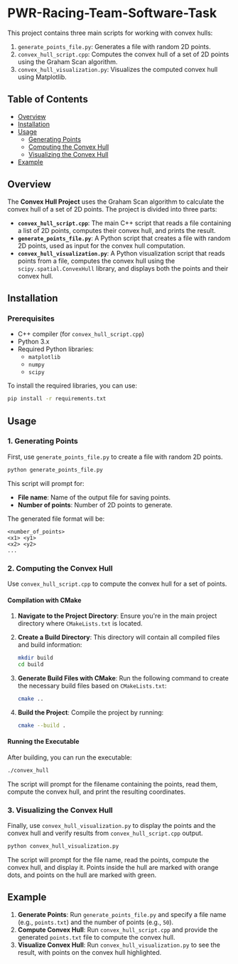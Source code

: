 # PWR-Racing-Team-Software-Task

This project contains three main scripts for working with convex hulls:

1. `generate_points_file.py`: Generates a file with random 2D points.
2. `convex_hull_script.cpp`: Computes the convex hull of a set of 2D points using the Graham Scan algorithm.
3. `convex_hull_visualization.py`: Visualizes the computed convex hull using Matplotlib.

## Table of Contents
- [Overview](#overview)
- [Installation](#installation)
- [Usage](#usage)
    - [Generating Points](#generating-points)
    - [Computing the Convex Hull](#computing-the-convex-hull)
    - [Visualizing the Convex Hull](#visualizing-the-convex-hull)
- [Example](#example)

## Overview

The **Convex Hull Project** uses the Graham Scan algorithm to calculate the convex hull of a set of 2D points. The project is divided into three parts:

- **`convex_hull_script.cpp`**: The main C++ script that reads a file containing a list of 2D points, computes their convex hull, and prints the result.
- **`generate_points_file.py`**: A Python script that creates a file with random 2D points, used as input for the convex hull computation.
- **`convex_hull_visualization.py`**: A Python visualization script that reads points from a file, computes the convex hull using the `scipy.spatial.ConvexHull` library, and displays both the points and their convex hull.

## Installation

### Prerequisites
- C++ compiler (for `convex_hull_script.cpp`)
- Python 3.x
- Required Python libraries:
    - `matplotlib`
    - `numpy`
    - `scipy`

To install the required libraries, you can use:
```bash
pip install -r requirements.txt
```

## Usage

### 1. Generating Points
First, use `generate_points_file.py` to create a file with random 2D points.

```bash
python generate_points_file.py
```

This script will prompt for:
- **File name**: Name of the output file for saving points.
- **Number of points**: Number of 2D points to generate.

The generated file format will be:
```
<number_of_points>
<x1> <y1>
<x2> <y2>
...
```

### 2. Computing the Convex Hull
Use `convex_hull_script.cpp` to compute the convex hull for a set of points.

#### Compilation with CMake
1. **Navigate to the Project Directory**:
   Ensure you're in the main project directory where `CMakeLists.txt` is located.

2. **Create a Build Directory**:
   This directory will contain all compiled files and build information:
   ```bash
   mkdir build
   cd build
   ```

3. **Generate Build Files with CMake**:
   Run the following command to create the necessary build files based on `CMakeLists.txt`:
   ```bash
   cmake ..
   ```

4. **Build the Project**:
   Compile the project by running:
   ```bash
   cmake --build .
   ```

#### Running the Executable
After building, you can run the executable:

```bash
./convex_hull
```

The script will prompt for the filename containing the points, read them, compute the convex hull, and print the resulting coordinates.
### 3. Visualizing the Convex Hull
Finally, use `convex_hull_visualization.py` to display the points and the convex hull and verify results from `convex_hull_script.cpp` output.

```bash
python convex_hull_visualization.py
```

The script will prompt for the file name, read the points, compute the convex hull, and display it. Points inside the hull are marked with orange dots, and points on the hull are marked with green.

## Example

1. **Generate Points**: Run `generate_points_file.py` and specify a file name (e.g., `points.txt`) and the number of points (e.g., `50`).
2. **Compute Convex Hull**: Run `convex_hull_script.cpp` and provide the generated `points.txt` file to compute the convex hull.
3. **Visualize Convex Hull**: Run `convex_hull_visualization.py` to see the result, with points on the convex hull highlighted.
